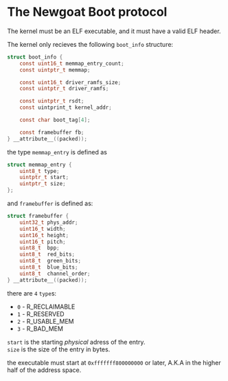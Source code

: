 # The Newgoat Boot protocol
The kernel must be an ELF executable, and it must have a valid ELF header.

The kernel only recieves the following `boot_info` structure:
```c
struct boot_info {
    const uint16_t memmap_entry_count;
    const uintptr_t memmap;

    const uint16_t driver_ramfs_size;
    const uintptr_t driver_ramfs;

    const uintptr_t rsdt;
    const uintprint_t kernel_addr;

    const char boot_tag[4];

    const framebuffer fb;
} __attribute__((packed));
```

the type `memmap_entry` is defined as
```c
struct memmap_entry {
    uint8_t type;
    uintptr_t start;
    uintptr_t size;
};
```

and `framebuffer` is defined as:
```c
struct framebuffer {
    uint32_t phys_addr;
    uint16_t width;
    uint16_t height;
    uint16_t pitch;
    uint8_t  bpp;
    uint8_t  red_bits;
    uint8_t  green_bits;
    uint8_t  blue_bits;
    uint8_t  channel_order;
} __attribute__((packed));
```

there are `4` `type`s:
* `0` - R_RECLAIMABLE
* `1` - R_RESERVED
* `2` - R_USABLE_MEM
* `3` - R_BAD_MEM

`start` is the starting *physical* adress of the entry.</br>
`size` is the size of the entry in bytes.

the executable must start at `0xfffffff800000000` or later, A.K.A in the higher half of the address space.